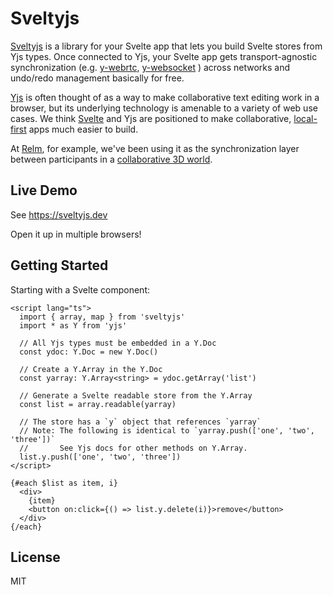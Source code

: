 # Sveltyjs

[Sveltyjs](https://github.com/relm-us/sveltyjs) is a library for your Svelte app
that lets you build Svelte stores from Yjs types. Once connected to Yjs, your
Svelte app gets transport-agnostic synchronization (e.g.
[y-webrtc](https://github.com/yjs/y-webrtc),
[y-websocket](https://github.com/yjs/y-websocket) ) across networks and
undo/redo management basically for free.

[Yjs](https://yjs.dev) is often thought of as a way to make collaborative text
editing work in a browser, but its underlying technology is amenable to a
variety of web use cases. We think [Svelte](https://svelte.dev) and Yjs are
positioned to make collaborative,
[local-first](https://www.inkandswitch.com/local-first.html) apps much easier to
build.

At [Relm](https://github.com/relm-us), for example, we've been using it as the
synchronization layer between participants in a [collaborative 3D
world](https://www.relm.us). 

## Live Demo

See https://sveltyjs.dev

Open it up in multiple browsers!

## Getting Started

Starting with a Svelte component:

```svelte
<script lang="ts">
  import { array, map } from 'sveltyjs'
  import * as Y from 'yjs'

  // All Yjs types must be embedded in a Y.Doc
  const ydoc: Y.Doc = new Y.Doc()

  // Create a Y.Array in the Y.Doc
  const yarray: Y.Array<string> = ydoc.getArray('list')

  // Generate a Svelte readable store from the Y.Array
  const list = array.readable(yarray)

  // The store has a `y` object that references `yarray`
  // Note: The following is identical to `yarray.push(['one', 'two', 'three'])`
  //       See Yjs docs for other methods on Y.Array.
  list.y.push(['one', 'two', 'three'])
</script>

{#each $list as item, i}
  <div>
    {item}
    <button on:click={() => list.y.delete(i)}>remove</button>
  </div>
{/each}
```

## License

MIT
